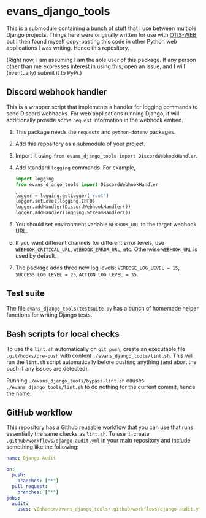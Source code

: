 # evans_django_tools

This is a submodule containing a bunch of stuff that I use between multiple
Django projects.
Things here were originally written for use with
[OTIS-WEB](https://github.com/vEnhance/otis-web),
but I then found myself copy-pasting this code in other
Python web applications I was writing. Hence this repository.

(Right now, I am assuming I am the sole user of this package.
If any person other than me expresses interest in using this,
open an issue, and I will (eventually) submit it to PyPi.)

## Discord webhook handler

This is a wrapper script that implements a handler
for logging commands to send Discord webhooks.
For web applications running Django, it will additionally
provide some `request` information in the webhook embed.

1. This package needs the `requests` and `python-dotenv` packages.
2. Add this repository as a submodule of your project.
3. Import it using `from evans_django_tools import DiscordWebhookHandler`.
4. Add standard `logging` commands. For example,

   ```python
   import logging
   from evans_django_tools import DiscordWebhookHandler

   logger = logging.getLogger('root')
   logger.setLevel(logging.INFO)
   logger.addHandler(DiscordWebhookHandler())
   logger.addHandler(logging.StreamHandler())
   ```

5. You should set environment variable `WEBHOOK_URL` to the target webhook URL.
6. If you want different channels for different error levels,
   use `WEBHOOK_CRITICAL_URL`, `WEBHOOK_ERROR_URL`, etc.
   Otherwise `WEBHOOK_URL` is used by default.
7. The package adds three new log levels: `VERBOSE_LOG_LEVEL = 15`,
   `SUCCESS_LOG_LEVEL = 25`, `ACTION_LOG_LEVEL = 35`.

## Test suite

The file `evans_django_tools/testsuite.py` has a bunch of homemade helper
functions for writing Django tests.

## Bash scripts for local checks

To use the `lint.sh` automatically on `git push`, create an executable file
`.git/hooks/pre-push` with content `./evans_django_tools/lint.sh`.
This will run the `lint.sh` script automatically before pushing anything (and
abort the push if any issues are detected).

Running `./evans_django_tools/bypass-lint.sh` causes
`./evans_django_tools/lint.sh` to do nothing for the current commit, hence the
name.

## GitHub workflow

This repository has a Github reusable workflow that you can use that runs
essentially the same checks as `lint.sh`. To use it, create
`.github/workflows/django-audit.yml` in your main repository and include
something like the following:

```yaml
name: Django Audit

on:
  push:
    branches: ["*"]
  pull_request:
    branches: ["*"]
jobs:
  audit:
    uses: vEnhance/evans_django_tools/.github/workflows/django-audit.yml@main
```

